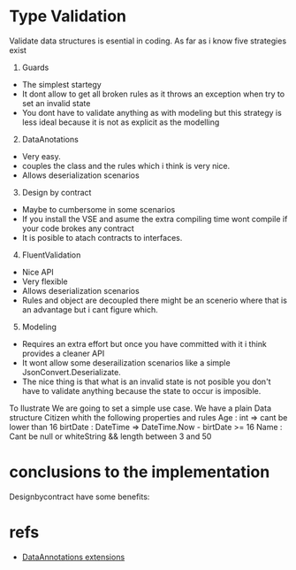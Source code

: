 ﻿# Type Validation
Validate data structures is esential in coding.
As far as i know five strategies exist
1. Guards
  + The simplest startegy
  + It dont allow to get all broken rules as it throws an exception when try to set an invalid state
  + You dont have to validate anything as with modeling but this strategy is less ideal because it is not as explicit as the modelling
2. DataAnotations
  + Very easy.
  + couples the class and the rules which i think is very nice.
  + Allows deserialization scenarios
3. Design by contract
  + Maybe to cumbersome in some scenarios
  + If you install the VSE and asume the extra compiling time wont compile if your code brokes any contract
  + It is posible to atach contracts to interfaces.
4. FluentValidation
  + Nice API
  + Very flexible
  + Allows deserialization scenarios
  + Rules and object are decoupled there might be an scenerio where that is an advantage but i cant figure which.
5. Modeling 
  + Requires an extra effort but once you have committed with it i think provides a cleaner API
  + It wont allow some deserailization scenarios like a simple JsonConvert.Deserializate.
  + The nice thing is that what is an invalid state is not posible you don't have to validate anything because the state to occur is imposible.


To Ilustrate We are going to set a simple use case.
We have a plain Data structure Citizen whith the following properties and rules
 Age : int => cant be lower than 16
 birtDate : DateTime => DateTime.Now - birtDate >= 16
 Name : Cant be null or whiteString && length between 3 and 50


# conclusions to the implementation
Designbycontract have some benefits: 

# refs
+ [DataAnnotations extensions](https://www.nuget.org/packages/DataAnnotationsExtensions)



